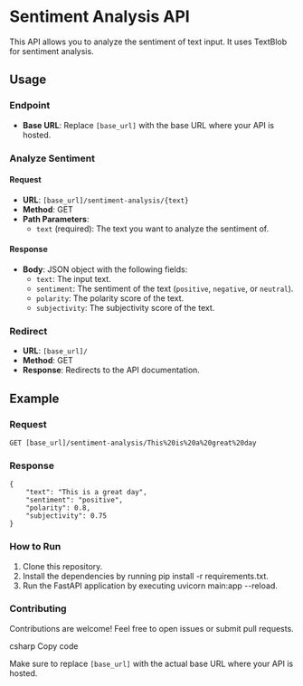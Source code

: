 # Sentiment Analysis API

This API allows you to analyze the sentiment of text input. It uses TextBlob for sentiment analysis.

## Usage

### Endpoint

- **Base URL**: Replace `[base_url]` with the base URL where your API is hosted.

### Analyze Sentiment

#### Request

- **URL**: `[base_url]/sentiment-analysis/{text}`
- **Method**: GET
- **Path Parameters**:
  - `text` (required): The text you want to analyze the sentiment of.

#### Response

- **Body**: JSON object with the following fields:
  - `text`: The input text.
  - `sentiment`: The sentiment of the text (`positive`, `negative`, or `neutral`).
  - `polarity`: The polarity score of the text.
  - `subjectivity`: The subjectivity score of the text.

### Redirect

- **URL**: `[base_url]/`
- **Method**: GET
- **Response**: Redirects to the API documentation.

## Example

### Request

```http
GET [base_url]/sentiment-analysis/This%20is%20a%20great%20day
```

### Response
```
{
    "text": "This is a great day",
    "sentiment": "positive",
    "polarity": 0.8,
    "subjectivity": 0.75
}
```

### How to Run
1. Clone this repository.
2. Install the dependencies by running pip install -r requirements.txt.
3. Run the FastAPI application by executing uvicorn main:app --reload.

### Contributing
Contributions are welcome! Feel free to open issues or submit pull requests.



csharp
Copy code

Make sure to replace `[base_url]` with the actual base URL where your API is hosted.
